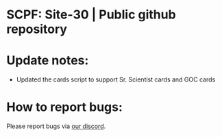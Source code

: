 # SCPF: Site-30 | Public github repository

# Update notes:
- Updated the cards script to support Sr. Scientist cards and GOC cards

# How to report bugs:
Please report bugs via [our discord](https://discord.gg/hg24Ck6y).

